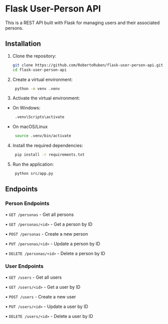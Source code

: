 # Flask User-Person API

This is a REST API built with Flask for managing users and their associated persons.

## Installation

1. Clone the repository:

   ```bash
   git clone https://github.com/RobertoRuben/flask-user-person-api.git
   cd flask-user-person-api

2. Create a virtual environment:
   ```bash
    python -m venv .venv
3. Activate the virtual environment:
* On Windows:
   ```bash
    .venv\Scripts\activate
* On macOS/Linux
   ```bash
    source .venv/bin/activate
4. Install the required dependencies:
   ```bash
    pip install -r requirements.txt
5. Run the application:
   ```bash
    python src/app.py
## Endpoints

### Person Endpoints

• `GET /personas` - Get all persons

• `GET /personas/<id>` - Get a person by ID

• `POST /personas` - Create a new person

• `PUT /personas/<id>` - Update a person by ID

• `DELETE /personas/<id>` - Delete a person by ID

### User Endpoints

• `GET /users` - Get all users

• `GET /users/<id>` - Get a user by ID

• `POST /users` - Create a new user

• `PUT /users/<id>` - Update a user by ID

• `DELETE /users/<id>` - Delete a user by ID

